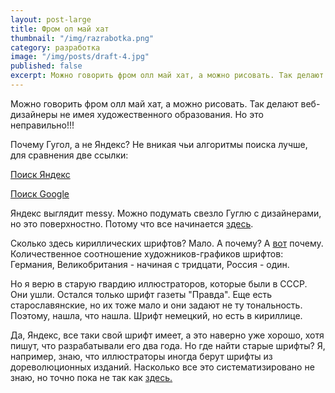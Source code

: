 ```yaml
---
layout: post-large
title: Фром ол май хат
thumbnail: "/img/razrabotka.png"
category: разработка
image: "/img/posts/draft-4.jpg"
published: false
excerpt: Можно говорить фром олл май хат, а можно рисовать. Так делают веб-дизайнеры не имея художественного образования...
---
```





Можно говорить фром олл май хат, а можно рисовать. Так делают веб-дизайнеры не имея художественного образования. Но это неправильно!!!

Почему Гугол, а не Яндекс? Не вникая чьи алгоритмы поиска  лучше,  для сравнения две ссылки:

[Поиск Яндекс](https://yandex.ru/search/?lr=10735&text=%D1%88%D1%80%D0%B8%D1%84%D1%82%D1%8B)

[Поиск Google](https://www.google.ru/search?q=%D1%88%D1%80%D0%B8%D1%84%D1%82%D1%8B&oq=%D1%88%D1%80%D0%B8%D1%84%D1%82%D1%8B&aqs=chrome..69i57j0l5.5813j0j7&sourceid=chrome&ie=UTF-8
)



Яндекс выглядит messy. Можно подумать свезло Гуглю с дизайнерами, но это поверхностно.
Потому что все начинается [здесь](https://google-webfonts-helper.herokuapp.com/fonts). 


Сколько здесь кириллических шрифтов? Мало. А почему? А [вот](https://en.wikipedia.org/wiki/List_of_type_designers) почему.
Количественное соотношение художников-графиков шрифтов: Германия, Великобритания - начиная с тридцати, Россия - один. 

Но я верю в старую гвардию иллюстраторов, которые были в СССР. Они ушли. Остался только шрифт газеты "Правда". Еще есть старославянские, но их тоже мало и они задают не ту тональность. Поэтому, нашла, что нашла. Шрифт немецкий, но есть в кириллице.

Да, Яндекс, все таки свой шрифт имеет, а это наверно уже хорошо, хотя пишут, что разрабатывали его два года. Но где найти старые шрифты? Я, например, знаю, что иллюстраторы иногда берут шрифты из дореволюционных изданий. Насколько все это систематизировано не знаю,  но точно пока не так как [здесь.](https://fonts.google.com/specimen/Poppins)


